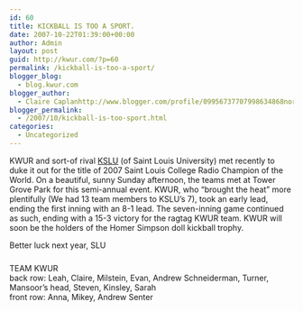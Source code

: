 ```yaml
---
id: 60
title: KICKBALL IS TOO A SPORT.
date: 2007-10-22T01:39:00+00:00
author: Admin
layout: post
guid: http://kwur.com/?p=60
permalink: /kickball-is-too-a-sport/
blogger_blog:
  - blog.kwur.com
blogger_author:
  - Claire Caplanhttp://www.blogger.com/profile/09956737707998634868noreply@blogger.com
blogger_permalink:
  - /2007/10/kickball-is-too-sport.html
categories:
  - Uncategorized
---
```

<div class="pf-content">
  <p>
    KWUR and sort-of rival <a href="http://kslu.slu.edu">KSLU</a> (of Saint Louis University) met recently to duke it out for the title of 2007 Saint Louis College Radio Champion of the World. On a beautiful, sunny Sunday afternoon, the teams met at Tower Grove Park for this semi-annual event. KWUR, who “brought the heat” more plentifully (We had 13 team members to KSLU’s 7), took an early lead, ending the first inning with an 8-1 lead. The seven-inning game continued as such, ending with a 15-3 victory for the ragtag KWUR team. KWUR will soon be the holders of the Homer Simpson doll kickball trophy.
  </p>
  
  <p>
    Better luck next year, SLU
  </p>
  
  <p>
    <a onblur="try {parent.deselectBloggerImageGracefully();} catch(e) {}" href="http://www.kwur.com/blog/uploaded_images/Picture-764214.jpg"><img style="margin: 0px auto 10px; display: block; text-align: center; cursor: pointer;" src="http://www.kwur.com/blog/uploaded_images/Picture-763828.jpg" alt="" border="0" /></a>TEAM KWUR<br />back row: Leah, Claire, Milstein, Evan, Andrew Schneiderman, Turner, Mansoor’s head, Steven, Kinsley, Sarah<br />front row: Anna, Mikey, Andrew Senter<br /><span style="font-weight: bold;"></span>
  </p>
</div>